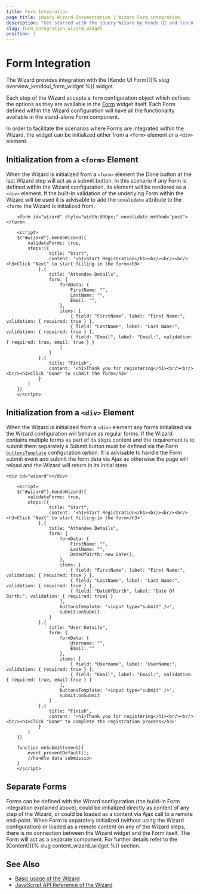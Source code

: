 ```yaml
---
title: Form Integration
page_title: jQuery Wizard Documentation | Wizard Form integration
description: "Get started with the jQuery Wizard by Kendo UI and learn how the Wizard integrates Kendo UI Forms."
slug: form_integration_wizard_widget
position: 2
---
```


# Form Integration

The Wizard provides integration with the [Kendo UI Form]({% slug overview_kendoui_form_widget  %}) widget.

Each step of the Wizard accepts a `form` configuration object which defines the options as they are available in the [Form](/api/javascript/ui/form) widget itself. Each Form defined within the Wizard configuration will have all the functionality available in the stand-alone Form component.

In order to facilitate the scenarios where Forms are integrated within the Wizard, the widget can be initialized either from a `<form>` element or a `<div>` element.

## Initialization from a `<form>` Element

When the Wizard is initialized from a `<form>` element the Done button at the last Wizard step will act as a submit button. In this scenario if any Form is defined within the Wizard configuration, its element will be rendered as a `<div>` element. If the built-in validation of the underlying Form within the Wizard will be used it is advisable to add the `novalidate` attribute to the `<form>` the Wizard is initialized from.

```dojo
    <form id="wizard" style="width:800px;" novalidate method="post"></form>

    <script>
    $("#wizard").kendoWizard({
        validateForms: true,
        steps:[{
                title: "Start",
                content: '<h1>Start Registration</h1><br/><br/><br/><h3>Click "Next" to start filling-in the form</h3>'
            },{
                title: "Attendee Details",
                form: {
                    formData: {
                        FirstName: "",
                        LastName: "",
                        Email: "",
                    },
                    items: [
                        { field: "FirstName", label: "First Name:", validation: { required: true } },
                        { field: "LastName", label: "Last Name:", validation: { required: true } },
                        { field: "Email", label: "Email:", validation: { required: true, email: true } }
                    ]
                }
            },{
                title: "Finish",
                content: '<h1>Thank you for registering</h1><br/><br/><br/><h3>Click "Done" to submit the form</h3>'
            }
        ]
    })
    </script>
```

## Initialization from a `<div>` Element

When the Wizard is initialized from a `<div>` element any forms initialized via the Wizard configuration will behave as regular forms. If the Wizard contains multiple forms as part of its steps content and the requirement is to submit them separately a Submit button must be defined via the Form [`buttonsTemplate`](/api/javascript/ui/form/configuration/buttonstemplate) configuration option. It is advisable to handle the Form submit event and submit the form data via Ajax as otherwise the page will reload and the Wizard will return in its initial state.

```dojo
<div id="wizard"></div>

    <script>
    $("#wizard").kendoWizard({
        validateForms: true,
        steps:[{
                title: "Start",
                content: '<h1>Start Registration</h1><br/><br/><br/><h3>Click "Next" to start filling-in the form</h3>'
            },{
                title: "Attendee Details",
                form: {
                    formData: {
                        FirstName: "",
                        LastName: "",
                        DateOfBirth: new Date(),
                    },
                    items: [
                        { field: "FirstName", label: "First Name:", validation: { required: true } },
                        { field: "LastName", label: "Last Name:", validation: { required: true } },
                        { field: "DateOfBirth", label: "Date Of Birth:", validation: { required: true} }
                    ],
                    buttonsTemplate: '<input type="submit" />',
                    submit:onSubmit
                }
            },{
                title: "User Details",
                form: {
                    formData: {
                        Username: "",
                        Email: ""
                    },
                    items: [
                        { field: "Username", label: "UserName:", validation: { required: true } },
                        { field: "Email", label: "Email:", validation: { required: true, email:true } }
                    ],
                    buttonsTemplate: '<input type="submit" />',
                    submit:onSubmit
                }
            },{
                title: "Finish",
                content: '<h1>Thank you for registering</h1><br/><br/><br/><h3>Click "Done" to complete the registration process</h3>'
            }
        ]
    })

    function onSubmit(event){
        event.preventDefault();
        //handle data submission
    }
    </script>

```

## Separate Forms

Forms can be defined with the Wizard configuration (the build-in Form integration explained above), could be initialized directly as content of any step of the Wizard, or could be loaded as a content via Ajax call to a remote end-point. When Form is separately initialized (without using the Wizard configuration) or loaded as a remote content on any of the Wizard steps, there is no connection between the Wizard widget and the Form itself. The Form will act as a separate component. For further details refer to the [Content]({% slug content_wizard_widget %}) section.

## See Also

* [Basic usage of the Wizard](https://demos.telerik.com/kendo-ui/wizard/index)
* [JavaScript API Reference of the Wizard](/api/javascript/ui/wizard)
